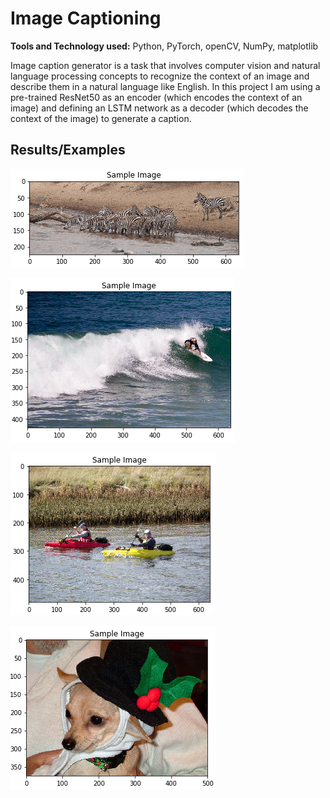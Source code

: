 # Image Captioning
**Tools and Technology used:** Python, PyTorch, openCV, NumPy, matplotlib

Image caption generator is a task that involves computer vision and natural language processing concepts to recognize the context of an image and describe them in a 
natural language like English. In this project I am using a pre-trained ResNet50 as an encoder (which encodes the context of an image) and defining an LSTM network as a decoder (which decodes the context of the image) to generate a caption.

## Results/Examples

![Image added](results/c1.png)

![Image added](results/c2.png)

![Image added](results/c3.png)

![Image added](results/c4.png)
